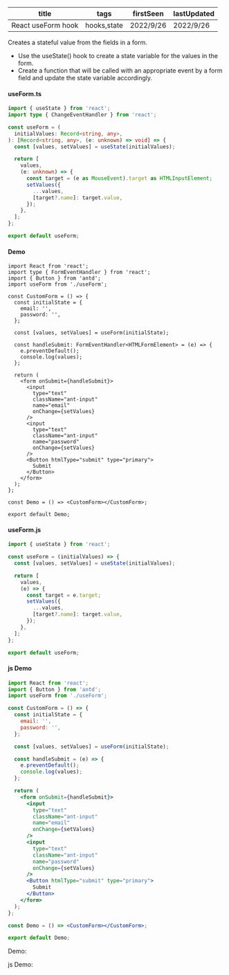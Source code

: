 | title              | tags        | firstSeen | lastUpdated |
| ------------------ | ----------- | --------- | ----------- |
| React useForm hook | hooks,state | 2022/9/26 | 2022/9/26   |

Creates a stateful value from the fields in a form.

- Use the useState() hook to create a state variable for the values in the form.
- Create a function that will be called with an appropriate event by a form field and update the state variable accordingly.

#### useForm.ts

```ts
import { useState } from 'react';
import type { ChangeEventHandler } from 'react';

const useForm = (
  initialValues: Record<string, any>,
): [Record<string, any>, (e: unknown) => void] => {
  const [values, setValues] = useState(initialValues);

  return [
    values,
    (e: unknown) => {
      const target = (e as MouseEvent).target as HTMLInputElement;
      setValues({
        ...values,
        [target?.name]: target.value,
      });
    },
  ];
};

export default useForm;
```

#### Demo

```tsx | pure
import React from 'react';
import type { FormEventHandler } from 'react';
import { Button } from 'antd';
import useForm from './useForm';

const CustomForm = () => {
  const initialState = {
    email: '',
    password: '',
  };

  const [values, setValues] = useForm(initialState);

  const handleSubmit: FormEventHandler<HTMLFormElement> = (e) => {
    e.preventDefault();
    console.log(values);
  };

  return (
    <form onSubmit={handleSubmit}>
      <input
        type="text"
        className="ant-input"
        name="email"
        onChange={setValues}
      />
      <input
        type="text"
        className="ant-input"
        name="password"
        onChange={setValues}
      />
      <Button htmlType="submit" type="primary">
        Submit
      </Button>
    </form>
  );
};

const Demo = () => <CustomForm></CustomForm>;

export default Demo;
```

#### useForm.js

```js
import { useState } from 'react';

const useForm = (initialValues) => {
  const [values, setValues] = useState(initialValues);

  return [
    values,
    (e) => {
      const target = e.target;
      setValues({
        ...values,
        [target?.name]: target.value,
      });
    },
  ];
};

export default useForm;
```

#### js Demo

```jsx | pure
import React from 'react';
import { Button } from 'antd';
import useForm from './useForm';

const CustomForm = () => {
  const initialState = {
    email: '',
    password: '',
  };

  const [values, setValues] = useForm(initialState);

  const handleSubmit = (e) => {
    e.preventDefault();
    console.log(values);
  };

  return (
    <form onSubmit={handleSubmit}>
      <input
        type="text"
        className="ant-input"
        name="email"
        onChange={setValues}
      />
      <input
        type="text"
        className="ant-input"
        name="password"
        onChange={setValues}
      />
      <Button htmlType="submit" type="primary">
        Submit
      </Button>
    </form>
  );
};

const Demo = () => <CustomForm></CustomForm>;

export default Demo;
```

Demo:

<code src="./Demo.tsx"></code>

js Demo:

<code src="./js/Demo.jsx"></code>

